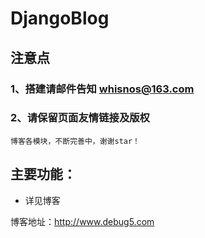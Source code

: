 # DjangoBlog

## 注意点
### 1、搭建请邮件告知 whisnos@163.com
### 2、请保留页面友情链接及版权

    博客各模块，不断完善中，谢谢star！

## 主要功能：
- 详见博客

博客地址：http://www.debug5.com
